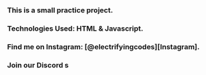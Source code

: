 ### This is a small practice project.

### Technologies Used: HTML & Javascript.

### Find me on Instagram: [@electrifyingcodes][Instagram].
### Join our Discord s

[Instgram]: https://www.instagram.com/electrifying_codes
[discord]: https://discord.com/in